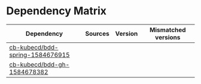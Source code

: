 # Dependency Matrix

Dependency | Sources | Version | Mismatched versions
---------- | ------- | ------- | -------------------
[cb-kubecd/bdd-spring-1584676915](https://github.com/cb-kubecd/bdd-spring-1584676915.git) |  | []() | 
[cb-kubecd/bdd-gh-1584678382](https://github.com/cb-kubecd/bdd-gh-1584678382.git) |  | []() | 
